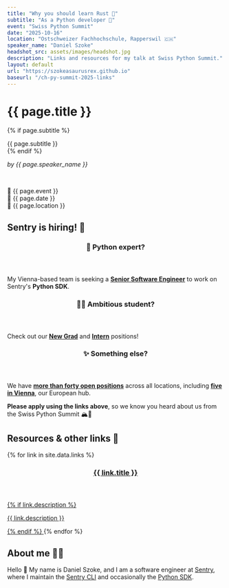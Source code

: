 ```yaml
---
title: "Why you should learn Rust 🦀"
subtitle: "As a Python developer 🐍"
event: "Swiss Python Summit"
date: "2025-10-16"
location: "Ostschweizer Fachhochschule, Rapperswil 🇨🇭"
speaker_name: "Daniel Szoke"
headshot_src: assets/images/headshot.jpg
description: "Links and resources for my talk at Swiss Python Summit."
layout: default
url: "https://szokeasaurusrex.github.io"
baseurl: "/ch-py-summit-2025-links"
---
```


# {{ page.title }}

{% if page.subtitle %}

<div class="subtitle">{{ page.subtitle }}</div>
{% endif %}

_by {{ page.speaker_name }}_

<br />

🎤 {{ page.event }}
<br />
📅 {{ page.date }}
<br />
📍 {{ page.location }}

## Sentry is hiring! 💼

<div class="card-grid">
  <div class="job-card">
    <header>
      <h3>🐍 Python expert?</h3>
    </header>
    <p class="card-description">
      My Vienna-based team is seeking a <a href="https://jobs.ashbyhq.com/sentry/d8b87888-f749-40c4-a115-c82f1b5cb5f7?utm_source=WOZEA5nmQN"><strong>Senior Software Engineer</strong></a> to work on Sentry's <strong>Python SDK</strong>.
    </p>
  </div>

  <div class="job-card">
    <header>
      <h3>👩‍🎓 Ambitious student?</h3>
    </header>
    <p class="card-description">
      Check out our <a href="https://jobs.ashbyhq.com/sentry/aedee875-ffca-477a-bc8c-1347628cc596?utm_source=wqvaGJA871"><strong>New Grad</strong></a> and <a href="https://jobs.ashbyhq.com/sentry/a37972b3-e3e1-4a47-9302-a216d54e3d37?utm_source=z6NZ1a5Rgk"><strong>Intern</strong></a> positions!
    </p>
  </div>

  <div class="job-card">
    <header>
      <h3>✨ Something else?</h3>
    </header>
    <p class="card-description">
      We have <a href="https://jobs.ashbyhq.com/sentry?utm_source=WoEaZQXbgY"><strong>more than forty open positions</strong></a> across all locations, including <a href="https://jobs.ashbyhq.com/sentry?locationId=63ea26ea-e529-472a-93cc-fbd1a85c9941&utm_source=WoEaZQXbgY"><strong>five in Vienna</strong></a>, our European hub.
    </p>
  </div>
</div>

**Please apply using the links above**, so we know you heard about us from the Swiss Python Summit 🏔️🐍

## Resources & other links 🔗

<div class="card-grid">
{% for link in site.data.links %}
<a href="{{ link.url }}" class="link-card">
  <header>
    <h3 markdown="1">{{ link.title }}</h3>
  </header>
  {% if link.description %}
  <p class="card-description" markdown="1">{{ link.description }}</p>
  {% endif %}
</a>
{% endfor %}
</div>

## About me 🙋🏼

Hello 👋 My name is Daniel Szoke, and I am a software engineer at [Sentry](https://sentry.io/welcome), where I maintain the [Sentry CLI](https://github.com/getsentry/sentry-cli) and occasionally the [Python SDK](https://github.com/getsentry/sentry-python).
